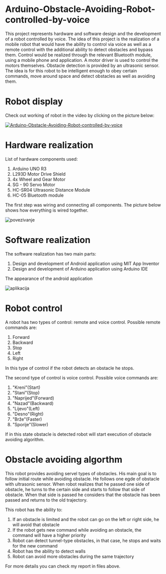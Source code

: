 
# Arduino-Obstacle-Avoiding-Robot-controlled-by-voice

This project represents hardware and software design and the development of a robot controlled by voice. The idea of this project is the realization of a mobile robot that would have the ability to control via voice as well as a remote control with the additional ability to detect obstacles and bypass them. Control would be realized through the relevant Bluetooth module, using a mobile phone and application. A motor driver is used to control the motors themselves. Obstacle detection is provided by an ultrasonic sensor. The idea is for this robot to be intelligent enough to obey certain commands, move around space and detect obstacles as well as avoiding them.

# Robot display
Check out working of robot in the video by clicking on the picture below:

[![Arduino-Obstacle-Avoiding-Robot-controlled-by-voice](https://user-images.githubusercontent.com/75175755/111798156-1579b080-88ca-11eb-9cc9-701813a57c7a.jpg)](https://www.youtube.com/watch?v=0ZskeoQ-Kg4)

# Hardware realization
List of hardware components used:

1. Arduino UNO R3
2. L293D Motor Drive Shield
3. 4x Wheel and Gear Motor
4. SG - 90 Servo Motor
5. HC-SR04 Ultrasonic Distance Module 
6. HC-05 Bluetooth module

The first step was wiring and connecting all components. The picture below shows how everything is wired together.

![povezivanje](https://user-images.githubusercontent.com/75175755/111800169-fed45900-88cb-11eb-9d23-45f4ef7fe03c.png)


# Software realization

The software realization has two main parts:

1. Design and development of Android application using MIT App Inventor
2. Design and development of Arduino application using Arduino IDE

The appearance of the android application

![aplikacija](https://user-images.githubusercontent.com/75175755/111801003-cc772b80-88cc-11eb-8d1f-d12db349570a.png)


# Robot control

A robot has two types of control: remote and voice control.
Possible remote commands are:

1. Forward
2. Backward
3. Stop
4. Left 
5. Right

In this type of control if the robot detects an obstacle he stops.

The second type of control is voice control.
Possible voice commands are:

1. "Kreni"(Start)
2. "Stani"(Stop)
3. "Naprijed"(Forward)
4. "Nazad"(Backward)
5. "Lijevo"(Left)
6. "Desno"(Right)
7. "Brže"(Faster)
8. "Sporije"(Slower)

If in this state obstacle is detected robot will start execution of obstacle avoiding algorithm. 

# Obstacle avoiding algorthm

This robot provides avoiding servel types of obstacles. His main goal is to follow initial route while avoiding obstacle. He follows one egde of obstacle with ultrasonic sensor. When robot realizes that he passed one side of obstacle, he turns to the certain side and starts to follow that side of obstacle. When that side is passed he considers that the obstacle has been passed and returns to the old trajectory. 

This robot has the ability to:

1. If an obstacle is limited and the robot can go on the left or right side, he will avoid that obstacle
2. If the robot gets new command while avoiding an obstacle, the command will have a higher priority
3. Robot can detect tunnel-type obstacles, in that case, he stops and waits for the new command
4. Robot has the ability to detect walls
5. Robot can avoid more obstacles during the same trajectory


For more details you can check my report in files above.
